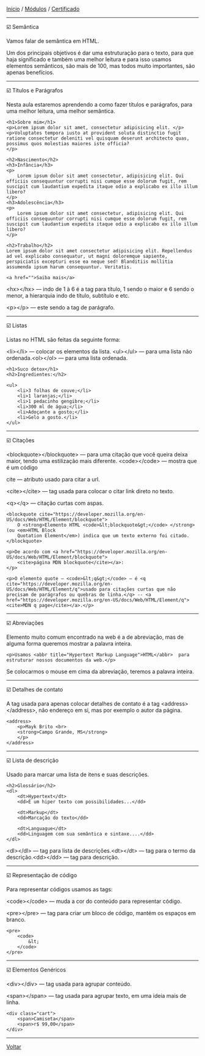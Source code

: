 [Início](https://github.com/Thalyalm/rocketseat-trilha-fundamentar) /
[Módulos](https://github.com/Thalyalm/rocketseat-trilha-fundamentar/tree/main/modulos/readme.md) /
[Certificado](https://github.com/Thalyalm/rocketseat-trilha-fundamentar/tree/main/certificado)

---

:ballot_box_with_check: Semântica

Vamos falar de semântica em HTML.

Um dos principais objetivos é dar uma estruturação para o texto, para que haja significado e também uma melhor leitura e para isso usamos elementos semânticos, são mais de 100, mas todos muito importantes, são apenas benefícios.

---

:ballot_box_with_check: Títulos e Parágrafos

Nesta aula estaremos aprendendo a como fazer títulos e parágrafos, para uma melhor leitura, uma melhor semântica.

    <h1>Sobre mim</h1>
    <p>Lorem ipsum dolor sit amet, consectetur adipisicing elit. </p>
    <p>Voluptates tempora iusto at provident soluta distinctio fugit ratione consectetur deleniti vel quisquam deserunt architecto quas, possimus quos molestias maiores iste officia?
    </p>

    <h2>Nascimento</h2>
    <h3>Infância</h3>
    <p>
        Lorem ipsum dolor sit amet consectetur, adipisicing elit. Qui officiis consequuntur corrupti nisi cumque esse dolorum fugit, rem suscipit cum laudantium expedita itaque odio a explicabo ex illo illum libero?
    </p>
    <h3>Adolescência</h3>
    <p>
        Lorem ipsum dolor sit amet consectetur, adipisicing elit. Qui officiis consequuntur corrupti nisi cumque esse dolorum fugit, rem suscipit cum laudantium expedita itaque odio a explicabo ex illo illum libero?
    </p>

    <h2>Trabalho</h2>
    Lorem ipsum dolor sit amet consectetur adipisicing elit. Repellendus ad vel explicabo consequatur, ut magni doloremque sapiente, perspiciatis excepturi esse ea neque sed! Blanditiis mollitia assumenda ipsum harum consequuntur. Veritatis.

    <a href="">Saiba mais</a>


&lt;hx&gt;&lt;/hx&gt; — indo de 1 à 6 é a tag para título, 1 sendo o maior e 6 sendo o menor, a hierarquia indo de título, subtítulo e etc.

&lt;p&gt;&lt;/p&gt; — este sendo a tag de parágrafo.

---

:ballot_box_with_check: Listas

Listas no HTML são feitas da seguinte forma:

&lt;li&gt;&lt;/li&gt; — colocar os elementos da lista. &lt;ul&gt;&lt;/ul&gt; — para uma lista não ordenada.&lt;ol&gt;&lt;/ol&gt; — para uma lista ordenada.

    <h1>Suco detox</h1>
    <h2>Ingredientes:</h2>

    <ul>
        <li>3 folhas de couve;</li>
        <li>1 laranjas;</li>
        <li>1 pedacinho gengibre;</li>
        <li>300 ml de água;</li>
        <li>Adoçante a gosto;</li>
        <li>Gelo a gosto.</li>
    </ul>

---

:ballot_box_with_check: Citações

&lt;blockquote&gt;&lt;/blockquote&gt; — para uma citação que você queira deixa maior, tendo uma estilização mais diferente.
&lt;code&gt;&lt;/code&gt; — mostra que é um código

cite — atributo usado para citar a url.

&lt;cite&gt;&lt;/cite&gt; — tag usada para colocar o citar link direto no texto.

&lt;q&gt;&lt;/q&gt; — citação curtas com aspas.

    <blockquote cite="https://developer.mozilla.org/en-US/docs/Web/HTML/Element/blockquote">
        O <strong>Elemento HTML <code>&lt;blockquote&gt;</code> </strong> (ou <em>HTML Block
        Quotation Element</em>) indica que um texto externo foi citado.
    </blockquote>

    <p>De acordo com <a href="https://developer.mozilla.org/en-US/docs/Web/HTML/Element/blockquote">
        <cite>página MDN blockquote</cite></a>:
    </p>

    <p>O elemento quote — <code>&lt;q&gt;</code> — é <q cite="https://developer.mozilla.org/en-US/docs/Web/HTML/Element/q">usado para citações curtas que não precisam de parágrafos ou quebras de linha.</q> -- <a href="https://developer.mozilla.org/en-US/docs/Web/HTML/Element/q">
    <cite>MDN q page</cite></a>.</p>

---

:ballot_box_with_check: Abreviações

Elemento muito comum encontrado na web é a de abreviação, mas de alguma forma queremos mostrar a palavra inteira.

    <p>Usamos <abbr title="Hypertext Markup Language">HTML</abbr>  para estruturar nossos documentos da web.</p>

Se colocarmos o mouse em cima da abreviação, teremos a palavra inteira.

---

:ballot_box_with_check: Detalhes de contato

A tag usada para apenas colocar detalhes de contato é a tag &lt;address&gt;&lt;/address&gt;, não endereço em si, mas por exemplo o autor da página.

    <address>
        <p>Mayk Brito <br>
        <strong>Campo Grande, MS</strong>
        </p>
    </address>

---

:ballot_box_with_check: Lista de descrição

Usado para marcar uma lista de itens e suas descrições.

    <h2>Glossário</h2>
    <dl>
        <dt>Hypertext</dt>
        <dd>É um hiper texto com possibilidades...</dd>

        <dt>Markup</dt>
        <dd>Marcação do texto</dd>

        <dt>Languague</dt>
        <dd>Linguagem com sua semântica e sintaxe....</dd>
    </dl>

&lt;dl&gt;&lt;/dl&gt; — tag para lista de descrições.&lt;dt&gt;&lt;/dt&gt; — tag para o termo da descrição.&lt;dd&gt;&lt;/dd&gt; — tag para descrição.

---

:ballot_box_with_check: Representação de código

Para representar códigos usamos as tags:

&lt;code&gt;&lt;/code&gt; — muda a cor do conteúdo para representar código.

&lt;pre&gt;&lt;/pre&gt; — tag para criar um bloco de código, mantém os espaços em branco.

    <pre>
        <code>
            &lt;
        </code>
    </pre>

---

:ballot_box_with_check: Elementos Genéricos

&lt;div&gt;&lt;/div&gt; — tag usada para agrupar conteúdo.

&lt;span&gt;&lt;/span&gt; — tag usada para agrupar texto, em uma ideia mais de linha.

    <div class="cart">
        <span>Camiseta</span>
        <span>r$ 99,00</span>
    </div>

---

[Voltar](https://github.com/Thalyalm/rocketseat-trilha-fundamentar/tree/main/modulos/guia-estelar-de-html/readme.md)